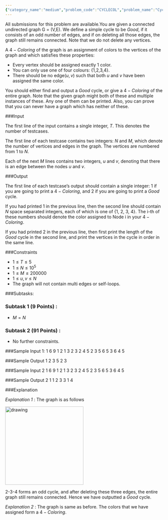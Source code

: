 ```yaml
---
{"category_name":"medium","problem_code":"CYCLECOL","problem_name":"CyclesAndColorings","languages_supported":{"0":"C","1":"CPP14","2":"JAVA","3":"PYTH","4":"PYTH 3.6","5":"PYPY","6":"CS2","7":"PAS fpc","8":"PAS gpc","9":"RUBY","10":"PHP","11":"GO","12":"NODEJS","13":"HASK","14":"rust","15":"SCALA","16":"swift","17":"D","18":"PERL","19":"FORT","20":"WSPC","21":"ADA","22":"CAML","23":"ICK","24":"BF","25":"ASM","26":"CLPS","27":"PRLG","28":"ICON","29":"SCM qobi","30":"PIKE","31":"ST","32":"NICE","33":"LUA","34":"BASH","35":"NEM","36":"LISP sbcl","37":"LISP clisp","38":"SCM guile","39":"JS","40":"ERL","41":"TCL","42":"kotlin","43":"PERL6","44":"TEXT","45":"SCM chicken","46":"PYP3","47":"CLOJ","48":"COB","49":"FS"},"max_timelimit":1.5,"source_sizelimit":50000,"problem_author":"admin2","problem_tester":null,"date_added":"20-06-2018","tags":{"0":"admin2"},"time":{"view_start_date":1529692200,"submit_start_date":1529692200,"visible_start_date":1529692200,"end_date":1735669800},"is_direct_submittable":false,"layout":"problem"}
---
```

<span class="solution-visible-txt">All submissions for this problem are available.</span>You are given a connected undirected graph G = (V,E). We define a simple cycle to be $Good$, if it consists of an odd number of edges, and if on deleting all those edges, the graph still remains connected. Note that we do not delete any vertices.

A $4 - Coloring$ of the graph is an assignment of colors to the vertices of the graph and which satisfies these properties:

- Every vertex should be assigned exactly 1 color.
- You can only use one of four colours: {1,2,3,4}.
- There should be no edge$(u,v)$ such that both $u$ and $v$ have been assigned the same color.





You should either find and output a $Good$ cycle, or give a $4 - Coloring$ of the entire graph. Note that the given graph might both of these and multiple instances of these. Any one of them can be printed. Also, you can prove that you can never have a graph which has neither of these.

###Input

The first line of the input contains a single integer, $T$. This denotes the number of testcases.

The first line of each testcase contains two integers: $N$ and $M$, which denote the number of vertices and edges in the graph. The vertices are numbered from $1$ to $N$.

Each of the next $M$ lines contains two integers, $u$ and $v$, denoting that there is an edge between the nodes $u$ and $v$.

###Output

The first line of each testcase’s output should contain a single integer: 1 if you are going to print a $4 − Coloring$, and 2 if you are going to print a $Good$ cycle.

If you had printed 1 in the previous line, then the second line should contain $N$ space separated integers, each of which is one of {1, 2, 3, 4}. The i-th of these numbers should denote the color assigned to Node i in your $4 − Coloring$.

If you had printed 2 in the previous line, then first print the length of the $Good$ cycle in the second line, and print the vertices in the cycle in order in the same line.

###Constraints
- $1 \leq T \leq 5$
- $1 \leq N \leq 10^5$
- $1 \leq M \leq 200000$
- $1 \leq u,v \leq N$
- The graph will not contain multi edges or self-loops.


###Subtasks:

### Subtask 1 (9 Points) :
- $M = N$
### Subtask 2 (91 Points) :
- No further constraints.


###Sample Input 1:
	1
	6 9
	1 2
	1 3
	2 3
	2 4
	5 2
	3 5
	6 5
	3 6
	4 5

###Sample Output 1
	2
	3 5 2 3

###Sample Input 2
	1
	6 9
	1 2
	1 3
	2 3
	2 4
	5 2
	3 5
	6 5
	3 6
	4 5

###Sample Output 2
	1
	1 2 3 3 1 4

###Explanation

*Explanation 1* : The graph is as follows


<img src="https://codechef_shared.s3.amazonaws.com/download/upload/IOITC181/Image2.png" alt="drawing" style="width:250px;"/>

2-3-4 forms an odd cycle, and after deleting these three edges, the entire graph still remains connected. Hence we have outputted a $Good$ cycle.

*Explanation 2* : The graph is same as before. The colors that we have assigned form a $4 - Coloring$.
